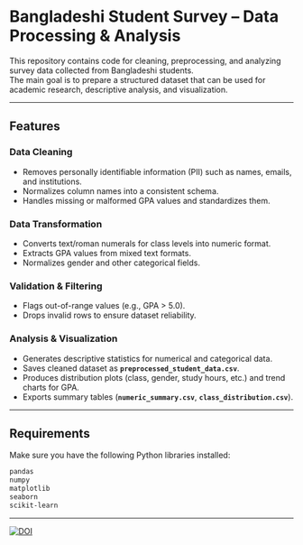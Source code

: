 # Bangladeshi Student Survey – Data Processing & Analysis  

This repository contains code for cleaning, preprocessing, and analyzing survey data collected from Bangladeshi students.  
The main goal is to prepare a structured dataset that can be used for academic research, descriptive analysis, and visualization.  

---

##  Features  

###  Data Cleaning  
- Removes personally identifiable information (PII) such as names, emails, and institutions.  
- Normalizes column names into a consistent schema.  
- Handles missing or malformed GPA values and standardizes them.  

###  Data Transformation  
- Converts text/roman numerals for class levels into numeric format.  
- Extracts GPA values from mixed text formats.  
- Normalizes gender and other categorical fields.  

###  Validation & Filtering  
- Flags out-of-range values (e.g., GPA > 5.0).  
- Drops invalid rows to ensure dataset reliability.  

### Analysis & Visualization  
- Generates descriptive statistics for numerical and categorical data.  
- Saves cleaned dataset as **`preprocessed_student_data.csv`**.  
- Produces distribution plots (class, gender, study hours, etc.) and trend charts for GPA.  
- Exports summary tables (**`numeric_summary.csv`**, **`class_distribution.csv`**).  

---

##  Requirements  

Make sure you have the following Python libraries installed:  

```bash
pandas
numpy
matplotlib
seaborn
scikit-learn
```
---
[![DOI](https://zenodo.org/badge/1067838694.svg)](https://doi.org/10.5281/zenodo.17244015)
